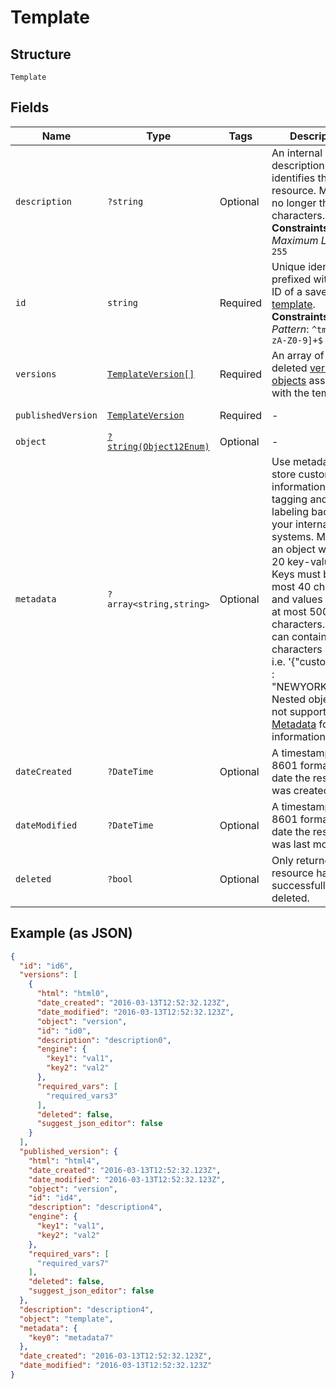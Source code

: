 
# Template

## Structure

`Template`

## Fields

| Name | Type | Tags | Description | Getter | Setter |
|  --- | --- | --- | --- | --- | --- |
| `description` | `?string` | Optional | An internal description that identifies this resource. Must be no longer than 255 characters.<br>**Constraints**: *Maximum Length*: `255` | getDescription(): ?string | setDescription(?string description): void |
| `id` | `string` | Required | Unique identifier prefixed with `tmpl_`. ID of a saved [HTML template](#section/HTML-Templates).<br>**Constraints**: *Pattern*: `^tmpl_[a-zA-Z0-9]+$` | getId(): string | setId(string id): void |
| `versions` | [`TemplateVersion[]`](../../doc/models/template-version.md) | Required | An array of all non-deleted [version objects](#tag/Template-Versions) associated with the template. | getVersions(): array | setVersions(array versions): void |
| `publishedVersion` | [`TemplateVersion`](../../doc/models/template-version.md) | Required | - | getPublishedVersion(): TemplateVersion | setPublishedVersion(TemplateVersion publishedVersion): void |
| `object` | [`?string(Object12Enum)`](../../doc/models/object-12-enum.md) | Optional | - | getObject(): ?string | setObject(?string object): void |
| `metadata` | `?array<string,string>` | Optional | Use metadata to store custom information for tagging and labeling back to your internal systems. Must be an object with up to 20 key-value pairs. Keys must be at most 40 characters and values must be at most 500 characters. Neither can contain the characters `"` and `\`. i.e. '{"customer_id" : "NEWYORK2015"}' Nested objects are not supported.  See [Metadata](#section/Metadata) for more information. | getMetadata(): ?array | setMetadata(?array metadata): void |
| `dateCreated` | `?DateTime` | Optional | A timestamp in ISO 8601 format of the date the resource was created. | getDateCreated(): ?\DateTime | setDateCreated(?\DateTime dateCreated): void |
| `dateModified` | `?DateTime` | Optional | A timestamp in ISO 8601 format of the date the resource was last modified. | getDateModified(): ?\DateTime | setDateModified(?\DateTime dateModified): void |
| `deleted` | `?bool` | Optional | Only returned if the resource has been successfully deleted. | getDeleted(): ?bool | setDeleted(?bool deleted): void |

## Example (as JSON)

```json
{
  "id": "id6",
  "versions": [
    {
      "html": "html0",
      "date_created": "2016-03-13T12:52:32.123Z",
      "date_modified": "2016-03-13T12:52:32.123Z",
      "object": "version",
      "id": "id0",
      "description": "description0",
      "engine": {
        "key1": "val1",
        "key2": "val2"
      },
      "required_vars": [
        "required_vars3"
      ],
      "deleted": false,
      "suggest_json_editor": false
    }
  ],
  "published_version": {
    "html": "html4",
    "date_created": "2016-03-13T12:52:32.123Z",
    "date_modified": "2016-03-13T12:52:32.123Z",
    "object": "version",
    "id": "id4",
    "description": "description4",
    "engine": {
      "key1": "val1",
      "key2": "val2"
    },
    "required_vars": [
      "required_vars7"
    ],
    "deleted": false,
    "suggest_json_editor": false
  },
  "description": "description4",
  "object": "template",
  "metadata": {
    "key0": "metadata7"
  },
  "date_created": "2016-03-13T12:52:32.123Z",
  "date_modified": "2016-03-13T12:52:32.123Z"
}
```

